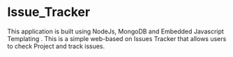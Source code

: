 # Issue_Tracker
This application is built using NodeJs, MongoDB and Embedded Javascript Templating . This is a simple web-based on Issues Tracker that allows users to check Project and track issues.
